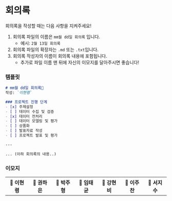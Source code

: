 # 회의록

회의록을 작성할 때는 다음 사항을 지켜주세요!

1. 회의록 파일의 이름은 `mm월 dd일 회의록` 입니다.
   - 예시: `2월 13일 회의록`
2. 회의록 파일의 확장자는 `.md` 또는 `.txt`입니다.
3. 회의록 작성자의 이름이 회의록 내용에 포함됩니다.
   - 추가로 파일 이름 맨 뒤에 자신의 이모지를 달아주시면 좋습니다!

### 템플릿
```md
# mm월 dd일 회의록🐸
작성: `이현령`

### 프로젝트 진행 단계
- [x] 주제설정
- [ ] 데이터 수집 및 검증
- [x] 데이터 전처리
- [ ] 데이터 모델링 및 평가
- [ ] 상품화
- [ ] 발표자료 작성
- [ ] 프로젝트 발표 및 평가

---

... (이하 회의록의 내용..)
```

### 이모지
<table>
    <tr>
        <th>🐸 이현령</th>
        <th>🧐 권하은</th>
        <th>🐶 박주형</th>
        <th>🦖 임태균</th>
        <th>🐝 강현비</th>
        <th>🐥 이주찬</th>
        <th>🐋 서지수</th>
    </tr>
</table>
